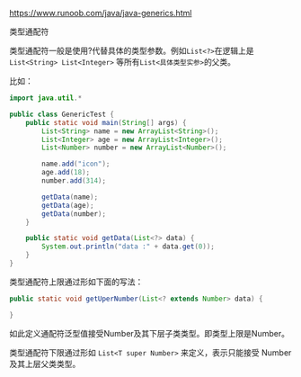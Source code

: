 https://www.runoob.com/java/java-generics.html

类型通配符

类型通配符一般是使用?代替具体的类型参数。例如`List<?>`在逻辑上是`List<String> List<Integer>` 等所有`List<具体类型实参>`的父类。

比如：

```java
import java.util.*

public class GenericTest {
    public static void main(String[] args) {
        List<String> name = new ArrayList<String>();
        List<Integer> age = new ArrayList<Integer>();
        List<Number> number = new ArrayList<Number>();

        name.add("icon");
        age.add(18);
        number.add(314);

        getData(name);
        getData(age);
        getData(number);
    }

    public static void getData(List<?> data) {
        System.out.println("data :" + data.get(0));
    }
}
```

类型通配符上限通过形如下面的写法：

```java
public static void getUperNumber(List<? extends Number> data) {

}
```

如此定义通配符泛型值接受Number及其下层子类类型。即类型上限是Number。

类型通配符下限通过形如 `List<T super Number>` 来定义，表示只能接受 Number 及其上层父类类型。